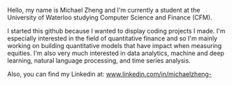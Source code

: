 Hello, my name is Michael Zheng and I'm currently a student at the University of Waterloo studying Computer Science and Finance (CFM).

I started this github because I wanted to display coding projects I made. I'm especially interested in the field of quantitative finance and so I'm mainly working on building quantitative models that have impact when measuring equities. I'm also very much interested in data analytics, machine and deep learning, natural language processing, and time series analysis. 

Also, you can find my Linkedin at: www.linkedin.com/in/michaelzheng-

